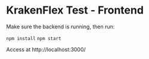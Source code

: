 # KrakenFlex Test - Frontend

Make sure the backend is running, then run: 

`npm install`
`npm start`

Access at http://localhost:3000/